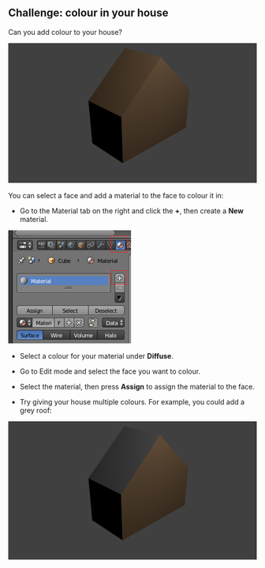 ## Challenge: colour in your house

Can you add colour to your house?

![Coloured house](images/blender-house-colour-render.png)

You can select a face and add a material to the face to colour it in:

+ Go to the Material tab on the right and click the **+**, then create a **New** material.

![New material](images/new-material.png)

+ Select a colour for your material under **Diffuse**.
+ Go to Edit mode and select the face you want to colour.
+ Select the material, then press **Assign** to assign the material to the face.

+ Try giving your house multiple colours. For example, you could add a grey roof:

![Coloured house 2](images/blender-house-2.png)
